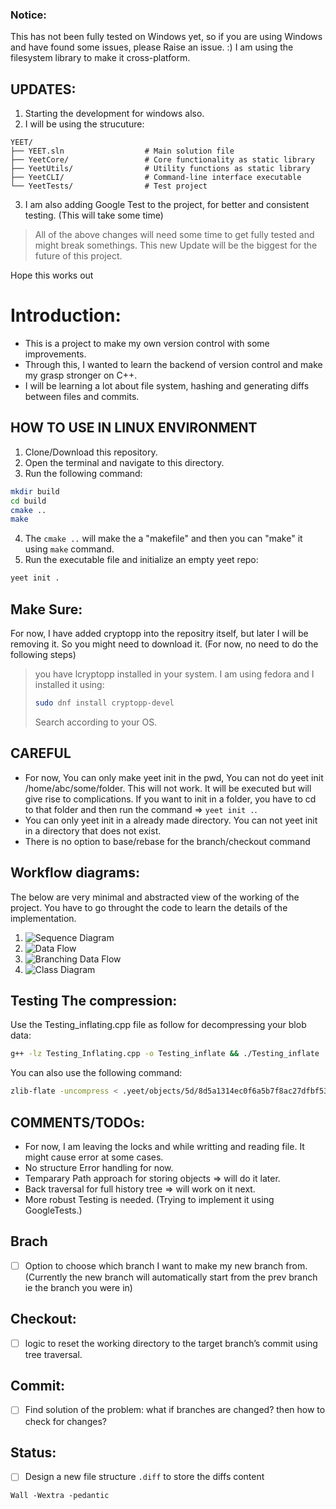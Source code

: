 ### Notice: 
This has not been fully tested on Windows yet, so if you are using Windows and have found some issues, please Raise an issue. :)
I am using the filesystem library to make it cross-platform.

## UPDATES:
1. Starting the development for windows also.
2. I will be using the strucuture:
```
YEET/
├── YEET.sln                  # Main solution file
├── YeetCore/                 # Core functionality as static library
├── YeetUtils/                # Utility functions as static library
├── YeetCLI/                  # Command-line interface executable
└── YeetTests/                # Test project
```
3. I am also adding Google Test to the project, for better and consistent testing. (This will take some time)


> All of the above changes will need some time to get fully tested and might break somethings. 
> This new Update will be the biggest for the future of this project.

Hope this works out

# Introduction:
- This is a project to make my own version control with some improvements.
- Through this, I wanted to learn the backend of version control and make my grasp stronger on C++.
- I will be learning a lot about file system, hashing and generating diffs between files and commits.

## HOW TO USE IN LINUX ENVIRONMENT
1. Clone/Download this repository.
2. Open the terminal and navigate to this directory.
3. Run the following command:
```bash
mkdir build
cd build
cmake ..
make 
```
4. The `cmake ..` will make the a "makefile" and then you can "make" it using `make` command.
5. Run the executable file and initialize an empty yeet repo:
```bash
yeet init .
```

## Make Sure:
For now, I have added cryptopp into the repositry itself, but later I will be removing it. So you might need to download it. (For now, no need to do the following steps)
> you have lcryptopp installed in your system. I am using fedora and I installed it using:
> ```bash 
> sudo dnf install cryptopp-devel
> ```
> Search according to your OS.

## CAREFUL
- For now, You can only make yeet init in the pwd, You can not do yeet init /home/abc/some/folder. This will not work. It will be executed but will give rise to complications. If you want to init in a folder, you have to cd to that folder and then run the command => `yeet init .`. 
- You can only yeet init in a already made directory. You can not yeet init in a directory that does not exist.
- There is no option to base/rebase for the branch/checkout command

## Workflow diagrams:
The below are very minimal and abstracted view of the working of the project. You have to go throught the code to learn the details of the implementation.
1. ![Sequence Diagram](assets/Sequence_Diagram.png)
2. ![Data Flow](assets/Data_FLow.png)
3. ![Branching Data Flow](assets/Branching_FLow.png)
4. ![Class Diagram](assets/Class_Diagram.png)


## Testing The compression:
Use the Testing_inflating.cpp file as follow for decompressing your blob data: 
```bash
g++ -lz Testing_Inflating.cpp -o Testing_inflate && ./Testing_inflate
```

You can also use the following command:
```bash 
zlib-flate -uncompress < .yeet/objects/5d/8d5a1314ec0f6a5b7f8ac27dfbf53ed82bf3fe > test-abc
```

## COMMENTS/TODOs:
- For now, I am leaving the locks and while writting and reading file. It might cause error at some cases.
- No structure Error handling for now.
- Temparary Path approach for storing objects => will do it later.
- Back traversal for full history tree => will work on it next.
- More robust Testing is needed. (Trying to implement it using GoogleTests.)

## Brach
- [ ] Option to choose which branch I want to make my new branch from. (Currently the new branch will automatically start from the prev branch ie the branch you were in)

## Checkout:
- [ ] logic to reset the working directory to the target branch’s commit using tree traversal.

## Commit:
- [ ] Find solution of the problem: what if branches are changed? then how to check for changes?

## Status:
- [ ] Design a new file structure `.diff` to store the diffs content


`Wall -Wextra -pedantic`
